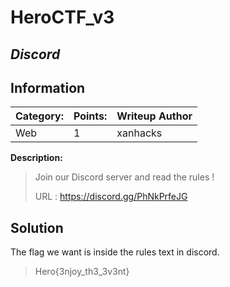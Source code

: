 # __HeroCTF_v3__ 
## _Discord_

## Information

**Category:** | **Points:** | **Writeup Author**
--- | --- | ---
Web | 1 | xanhacks

**Description:** 

> Join our Discord server and read the rules !
>
>URL : https://discord.gg/PhNkPrfeJG

## Solution
The flag we want is inside the rules text in discord.


> Hero{3njoy_th3_3v3nt}
